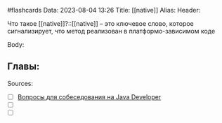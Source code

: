 #flashcards
Data: 2023-08-04 13:26
Title: [[native]]
Alias:
Header:

Что такое [[native]]?::[[native]] – это ключевое слово, которое сигнализирует, что метод реализован в платформо-зависимом коде
<!--SR:!2023-11-03,10,750-->


Body:







Главы:
-


Sources:
- [ ] [Вопросы для собеседования на Java Developer](https://github.com/enhorse/java-interview/blob/master/README.md#%D0%9E%D0%9E%D0%9F)
- [ ] []()
- [ ] []()
